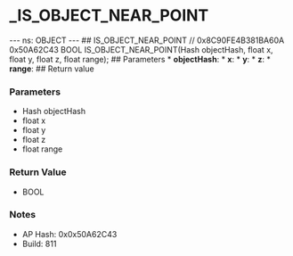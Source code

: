 # _IS_OBJECT_NEAR_POINT

--- ns: OBJECT --- ## IS_OBJECT_NEAR_POINT  // 0x8C90FE4B381BA60A 0x50A62C43 BOOL IS_OBJECT_NEAR_POINT(Hash objectHash, float x, float y, float z, float range);   ## Parameters * **objectHash**: * **x**: * **y**: * **z**: * **range**:  ## Return value

### Parameters
* Hash objectHash
* float x
* float y
* float z
* float range

### Return Value
* BOOL

### Notes
* AP Hash: 0x0x50A62C43
* Build: 811

